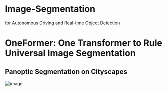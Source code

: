 # Image-Segmentation
for Autonomous Driving and Real-time Object Detection

# OneFormer: One Transformer to Rule Universal Image Segmentation
## Panoptic Segmentation on Cityscapes
![image](https://user-images.githubusercontent.com/81732426/228160940-6a141375-df12-404c-aecc-348076e2cd34.png)
